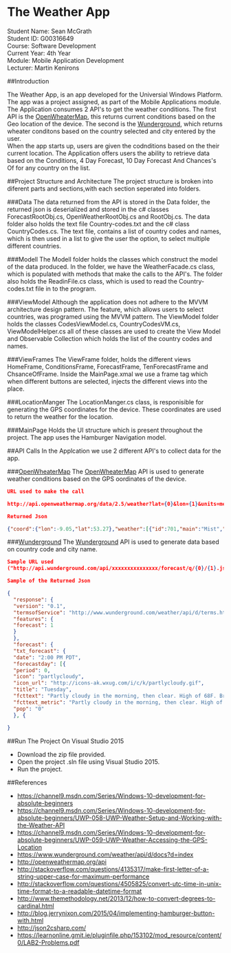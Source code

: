 # The Weather App

Student Name: Sean McGrath  
Student ID: G00316649   
Course: Software Development  
Current Year: 4th Year   
Module: Mobile Application Development  
Lecturer: Martin Kenirons   

##Introduction

The Weather App, is an app developed for the Universial Windows Platform. The app was a project assigned, as part of the Mobile Applications module. The Application consumes 2 API's to get the weather conditions. The first API is the [OpenWheaterMap](http://openweathermap.org/), this returns current conditions based on the Geo location of the device. The second is the [Wunderground](https://www.wunderground.com/), which returns wheater conditons based on the country selected and city entered by the user.  
When the app starts up, users are given the codnditions based on the their current location. The Application offers users the ability to retrieve data based on the Conditions, 4 Day Forecast, 10 Day Forecast And Chances's Of for any country on the list. 

##Project Structure and Architecture 
The project structure is broken into diferent parts and sections,with each section seperated into folders. 

###Data
The data returned from the  API is stored in the Data folder, the returned json is deserialized and stored in the c# classes ForecastRootObj.cs, OpenWeatherRootObj.cs and RootObj.cs. The data folder also holds the text file Country-codes.txt and the c# class CountryCodes.cs. The text file, contains a list of country codes and names, which is then used in a list to give the user the option, to select multiple different countries. 

###Modell
The Modell folder holds the classes which construct the model of the data produced. In the folder, we have the WeatherFacade.cs class, which is populated with methods that make the calls to the API's. The folder also holds the ReadinFile.cs class, which is used to read the Country-codes.txt file in to the program. 

###ViewModel
Although the application does not adhere to the MVVM architecture design pattern. The feature, which allows users to select countries, was programed using the MVVM pattern. The ViewModel folder holds the classes CodesViewModel.cs, CountryCodesVM.cs, ViewModelHelper.cs all of these classes are used to create the View Model and Observable Collection which holds the list of the country codes and names. 

###ViewFrames
The ViewFrame folder, holds the different views HomeFrame, ConditionsFrame, ForecastFrame, TenForecastFrame and ChsanceOfFrame. Inside the MainPage.xmal we use a frame tag which when different buttons are selected, injects the different views into the place. 

###LocationManger
The LocationManger.cs class, is responisible for generating the GPS coordinates for the device. These coordinates are used to return the weather for the location. 

###MainPage
Holds the UI structure which is present throughout the project. The app uses the Hamburger Navigation model.

##API Calls
In the Applcation we use 2 different API's to collect data for the app.  

###[OpenWheaterMap](http://openweathermap.org/)
The [OpenWheaterMap](http://openweathermap.org/) API is used to generate weather conditions based on the GPS oordinates of the device. 
```json
URL used to make the call 

http://api.openweathermap.org/data/2.5/weather?lat={0}&lon={1}&units=metric&appid=xxxxxxxxxxxxxxxxx", lat, lon

Returned Json

{"coord":{"lon":-9.05,"lat":53.27},"weather":[{"id":701,"main":"Mist","description":"mist","icon":"50n"}],"base":"stations","main":{"temp":8,"pressure":1019,"humidity":93,"temp_min":8,"temp_max":8},"visibility":2400,"wind":{"speed":4.6,"deg":100},"clouds":{"all":75},"dt":1480966200,"sys":{"type":1,"id":5240,"message":0.4568,"country":"IE","sunrise":1480926913,"sunset":1480954753},"id":2964180,"name":"Gaillimh","cod":200}

```

###[Wunderground](https://www.wunderground.com/)
The [Wunderground](https://www.wunderground.com/) API is used to generate data based on country code and city name. 

```json
Sample URL used 
("http://api.wunderground.com/api/xxxxxxxxxxxxxxx/forecast/q/{0}/{1}.json", countryCode, city);

Sample of the Returned Json

{
  "response": {
  "version": "0.1",
  "termsofService": "http://www.wunderground.com/weather/api/d/terms.html", 
  "features": {
  "forecast": 1
  }
  },
  "forecast": {
  "txt_forecast": {
  "date": "2:00 PM PDT",
  "forecastday": [{
  "period": 0,
  "icon": "partlycloudy",
  "icon_url": "http://icons-ak.wxug.com/i/c/k/partlycloudy.gif",
  "title": "Tuesday",
  "fcttext": "Partly cloudy in the morning, then clear. High of 68F. Breezy. Winds from the West at 10 to 25 mph.",
  "fcttext_metric": "Partly cloudy in the morning, then clear. High of 20C. Windy. Winds from the West at 20 to 35 km/h.",
  "pop": "0"
  }, {
   
}
```

##Run The Project On Visual Studio 2015
* Download the zip file provided.
* Open the project .sln file using Visual Studio 2015.
* Run the project.

##References
* https://channel9.msdn.com/Series/Windows-10-development-for-absolute-beginners
* https://channel9.msdn.com/Series/Windows-10-development-for-absolute-beginners/UWP-058-UWP-Weather-Setup-and-Working-with-the-Weather-API
* https://channel9.msdn.com/Series/Windows-10-development-for-absolute-beginners/UWP-059-UWP-Weather-Accessing-the-GPS-Location
* https://www.wunderground.com/weather/api/d/docs?d=index
* http://openweathermap.org/api
* http://stackoverflow.com/questions/4135317/make-first-letter-of-a-string-upper-case-for-maximum-performance
* http://stackoverflow.com/questions/4505825/convert-utc-time-in-unix-time-format-to-a-readable-datetime-format
* http://www.themethodology.net/2013/12/how-to-convert-degrees-to-cardinal.html
* http://blog.jerrynixon.com/2015/04/implementing-hamburger-button-with.html
* http://json2csharp.com/
* https://learnonline.gmit.ie/pluginfile.php/153102/mod_resource/content/0/LAB2-Problems.pdf
